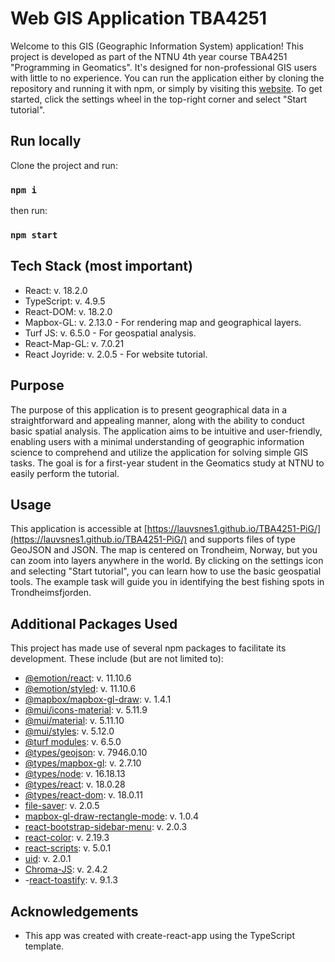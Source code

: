 # Web GIS Application TBA4251

Welcome to this GIS (Geographic Information System) application! This project is developed as part of the NTNU 4th year course TBA4251 "Programming in Geomatics". It's designed for non-professional GIS users with little to no experience. You can run the application either by cloning the repository and running it with npm, or simply by visiting this [website](https://lauvsnes1.github.io/TBA4251-PiG/). To get started, click the settings wheel in the top-right corner and select "Start tutorial".

## Run locally

Clone the project and run:

### `npm i`

then run:

### `npm start`

## Tech Stack (most important)

- React: v. 18.2.0
- TypeScript: v. 4.9.5
- React-DOM: v. 18.2.0
- Mapbox-GL: v. 2.13.0 - For rendering map and geographical layers.
- Turf JS: v. 6.5.0 - For geospatial analysis.
- React-Map-GL: v. 7.0.21
- React Joyride: v. 2.0.5 - For website tutorial.

## Purpose

The purpose of this application is to present geographical data in a straightforward and appealing manner, along with the ability to conduct basic spatial analysis. The application aims to be intuitive and user-friendly, enabling users with a minimal understanding of geographic information science to comprehend and utilize the application for solving simple GIS tasks. The goal is for a first-year student in the Geomatics study at NTNU to easily perform the tutorial.

## Usage

This application is accessible at [https://lauvsnes1.github.io/TBA4251-PiG/](https://lauvsnes1.github.io/TBA4251-PiG/) and supports files of type GeoJSON and JSON. The map is centered on Trondheim, Norway, but you can zoom into layers anywhere in the world. By clicking on the settings icon and selecting "Start tutorial", you can learn how to use the basic geospatial tools. The example task will guide you in identifying the best fishing spots in Trondheimsfjorden.

## Additional Packages Used

This project has made use of several npm packages to facilitate its development. These include (but are not limited to):

- [@emotion/react](https://www.npmjs.com/package/@emotion/react): v. 11.10.6
- [@emotion/styled](https://www.npmjs.com/package/@emotion/styled): v. 11.10.6
- [@mapbox/mapbox-gl-draw](https://www.npmjs.com/package/@mapbox/mapbox-gl-draw): v. 1.4.1
- [@mui/icons-material](https://www.npmjs.com/package/@mui/icons-material): v. 5.11.9
- [@mui/material](https://www.npmjs.com/package/@mui/material): v. 5.11.10
- [@mui/styles](https://www.npmjs.com/package/@mui/styles): v. 5.12.0
- [@turf modules](https://www.npmjs.com/package/@turf/turf): v. 6.5.0
- [@types/geojson](https://www.npmjs.com/package/@types/geojson): v. 7946.0.10
- [@types/mapbox-gl](https://www.npmjs.com/package/@types/mapbox-gl): v. 2.7.10
- [@types/node](https://www.npmjs.com/package/@types/node): v. 16.18.13
- [@types/react](https://www.npmjs.com/package/@types/react): v. 18.0.28
- [@types/react-dom](https://www.npmjs.com/package/@types/react-dom): v. 18.0.11
- [file-saver](https://www.npmjs.com/package/file-saver): v. 2.0.5
- [mapbox-gl-draw-rectangle-mode](https://www.npmjs.com/package/mapbox-gl-draw-rectangle-mode): v. 1.0.4
- [react-bootstrap-sidebar-menu](https://www.npmjs.com/package/react-bootstrap-sidebar-menu): v. 2.0.3
- [react-color](https://www.npmjs.com/package/react-color): v. 2.19.3
- [react-scripts](https://www.npmjs.com/package/react-scripts): v. 5.0.1
- [uid](https://www.npmjs.com/package/uid): v. 2.0.1
- [Chroma-JS](https://gka.github.io/chroma.js/#chroma-distance): v. 2.4.2
- -[react-toastify](https://fkhadra.github.io/react-toastify): v. 9.1.3

## Acknowledgements

- This app was created with create-react-app using the TypeScript template.
